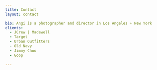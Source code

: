 ```yaml
---
title: Contact
layout: contact

bio: Angi is a photographer and director in Los Angeles + New York
clients:
  - JCrew | Madewell
  - Target
  - Urban Outfitters
  - Old Navy
  - Jimmy Choo
  - Goop
  
---
```


